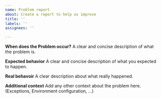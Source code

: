 ```yaml
---
name: Problem report
about: Create a report to help us improve
title: ''
labels: ''
assignees: ''

---
```


**When does the Problem occur?**
A clear and concise description of what the problem is.

**Expected behavior**
A clear and concise description of what you expected to happen.

**Real behavoir**
A clear description about what really happened.

**Additional context**
Add any other context about the problem here. (Exceptions, Environment configuration, ...)
